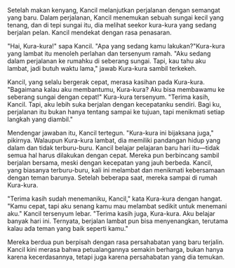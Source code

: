 Setelah makan kenyang, Kancil melanjutkan perjalanan dengan semangat yang baru. Dalam perjalanan, Kancil menemukan sebuah sungai kecil yang tenang, dan di tepi sungai itu, dia melihat seekor kura-kura yang sedang berjalan pelan. Kancil mendekat dengan rasa penasaran.

"Hai, Kura-kura!" sapa Kancil. "Apa yang sedang kamu lakukan?"Kura-kura yang lambat itu menoleh perlahan dan tersenyum ramah. "Aku sedang dalam perjalanan ke rumahku di seberang sungai. Tapi, kau tahu aku lambat, jadi butuh waktu lama," jawab Kura-kura sambil terkekeh.

Kancil, yang selalu bergerak cepat, merasa kasihan pada Kura-kura. "Bagaimana kalau aku membantumu, Kura-kura? Aku bisa membawamu ke seberang sungai dengan cepat!" Kura-kura tersenyum. "Terima kasih, Kancil. Tapi, aku lebih suka berjalan dengan kecepatanku sendiri. Bagi ku, perjalanan itu bukan hanya tentang sampai ke tujuan, tapi menikmati setiap langkah yang diambil."

Mendengar jawaban itu, Kancil tertegun. "Kura-kura ini bijaksana juga," pikirnya. Walaupun Kura-kura lambat, dia memiliki pandangan hidup yang dalam dan tidak terburu-buru. Kancil belajar pelajaran baru hari itu—tidak semua hal harus dilakukan dengan cepat. Mereka pun berbincang sambil berjalan bersama, meski dengan kecepatan yang jauh berbeda. Kancil, yang biasanya terburu-buru, kali ini melambat dan menikmati kebersamaan dengan teman barunya. Setelah beberapa saat, mereka sampai di rumah Kura-kura.

"Terima kasih sudah menemaniku, Kancil," kata Kura-kura dengan hangat. "Kamu cepat, tapi aku senang kamu mau melambat sedikit untuk menemani aku." Kancil tersenyum lebar. "Terima kasih juga, Kura-kura. Aku belajar banyak hari ini. Ternyata, berjalan lambat pun bisa menyenangkan, terutama kalau ada teman yang baik seperti kamu."

Mereka berdua pun berpisah dengan rasa persahabatan yang baru terjalin. Kancil kini merasa bahwa petualangannya semakin berharga, bukan hanya karena kecerdasannya, tetapi juga karena persahabatan yang dia temukan.
